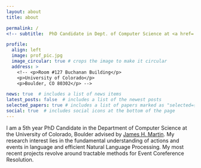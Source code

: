 ```yaml
---
layout: about
title: about

permalink: /
<!-- subtitle:  PhD Candidate in Dept. of Computer Science at <a href='https://www.colorado.edu/lab/clear/nlp-cu-boulder'>CU Boulder</a> -->

profile:
  align: left
  image: prof_pic.jpg
  image_circular: true # crops the image to make it circular
  address: >
    <!-- <p>Room #127 Buchanan Building</p>
    <p>University of Colorado</p>
    <p>Boulder, CO 80302</p> -->

news: true  # includes a list of news items
latest_posts: false  # includes a list of the newest posts
selected_papers: true # includes a list of papers marked as "selected={true}"
social: true  # includes social icons at the bottom of the page
---
```


I am a 5th year PhD Candidate in the Department of Computer Science at the University of Colorado, Boulder advised by
[James H. Martin](https://home.cs.colorado.edu/~martin/). My research interest lies in the fundamental understanding of actions and events in language and efficient Natural Language Processing. My most recent projects revolve around tractable methods for Event Coreference Resolution.
